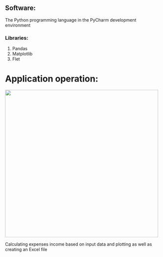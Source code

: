 ## Software:

The Python programming language in the 
PyCharm development environment

### Libraries:
  1. Pandas
  2. Matplotlib
  3. Flet

# Application operation:

<img src="https://github.com/Vanya737/Finance/assets/144817452/b9bba7e3-bba3-434e-8206-9c3f5da5ee8f" width="500" height="480">


Calculating expenses income based on input data and 
plotting as well as creating an Excel file
